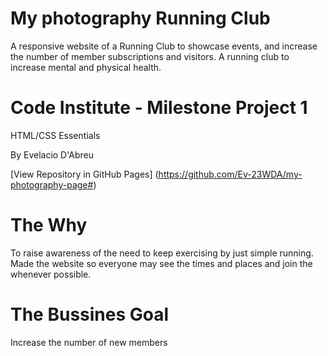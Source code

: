 # My photography Running Club
A responsive website of a Running Club to showcase events, and increase the number of member subscriptions and visitors. A running club to increase mental and physical health. 


# Code Institute - Milestone Project 1

HTML/CSS Essentials

By Evelacio D'Abreu

[View Repository in GitHub Pages] (https://github.com/Ev-23WDA/my-photography-page#)

# The Why
To raise awareness of the need to keep exercising by just simple running. Made the website so everyone may see the times and places and join the whenever possible. 


# The Bussines Goal
Increase the number of new members
